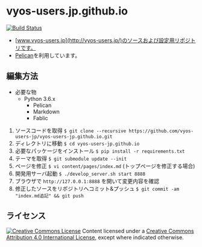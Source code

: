 vyos-users.jp.github.io
=======================

[![Build Status](https://travis-ci.org/vyos-users-jp/vyos-users-jp.github.io.svg?branch=source)](https://travis-ci.org/vyos-users-jp/vyos-users-jp.github.io)

* [www.vyos-users.jp](http://vyos-users.jp/)のソースおよび設定用リポジトリです。
* [Pelican](http://docs.getpelican.com/)を利用しています。

編集方法
---------------------------------

* 必要な物
    * Python 3.6.x
        * Pelican
        * Markdown
        * Fablic

1. ソースコードを取得 `$ git clone --recursive https://github.com/vyos-users-jp/vyos-users-jp.github.io.git`
1. ディレクトリに移動 `$ cd vyos-users-jp.github.io`
1. 必要なパッケージをインストール `$ pip install -r requirements.txt`
1. テーマを取得 `$ git submodule update --init`
1. ページを修正 `$ vi content/pages/index.md` (トップページを修正する場合)
1. 開発用サーバ起動 `$ ./develop_server.sh start 8888`
1. ブラウザで `http://127.0.0.1:8888` を開いて変更内容を確認
1. 修正したソースをリポジトリへコミット&プッシュ `$ git commit -am "index.md追記" && git push`

ライセンス
---------------------------------

<p>
<a rel="license" href="http://creativecommons.org/licenses/by-nc-sa/4.0/"><img alt="Creative Commons License" style="border-width:0" src="http://i.creativecommons.org/l/by-nc-sa/4.0/88x31.png" /></a> Content licensed under a <a rel="license" href="http://creativecommons.org/licenses/by-nc-sa/4.0/">Creative Commons Attribution 4.0 International License</a>, except where indicated otherwise.
</p>
